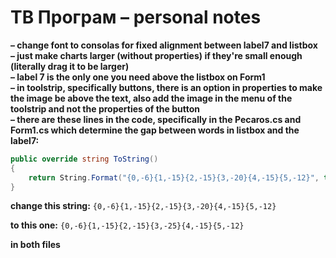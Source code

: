 
# TB Програм – personal notes

**– change font to consolas for fixed alignment between label7 and listbox**  
**– just make charts larger (without properties) if they're small enough (literally drag it to be larger)**  
**– label 7 is the only one you need above the listbox on Form1**  
**– in toolstrip, specifically buttons, there is an option in properties to make the image be above the text, also add the image in the menu of the toolstrip and not the properties of the button**  
**– there are these lines in the code, specifically in the Pecaros.cs and Form1.cs which determine the gap between words in listbox and the label7:**

```csharp
public override string ToString()
{
    return String.Format("{0,-6}{1,-15}{2,-15}{3,-20}{4,-15}{5,-12}", this.PecarosID, this.Ime, this.Prezime, this.Adresa, this.Grad, this.Telefon);
}
```

**change this string:**
`{0,-6}{1,-15}{2,-15}{3,-20}{4,-15}{5,-12}`

**to this one:**
`{0,-6}{1,-15}{2,-15}{3,-25}{4,-15}{5,-12}`

**in both files**

